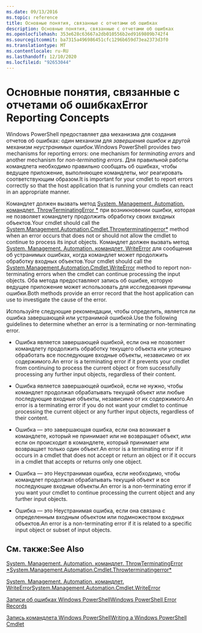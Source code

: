 ```yaml
---
ms.date: 09/13/2016
ms.topic: reference
title: Основные понятия, связанные с отчетами об ошибках
description: Основные понятия, связанные с отчетами об ошибках
ms.openlocfilehash: 353e628c63667a2db010556b2ed9169809b742f4
ms.sourcegitcommit: ba7315a496986451cfc1296b659d73ea2373d3f0
ms.translationtype: MT
ms.contentlocale: ru-RU
ms.lasthandoff: 12/10/2020
ms.locfileid: "92653044"
---
```

# <a name="error-reporting-concepts"></a><span data-ttu-id="2cd95-103">Основные понятия, связанные с отчетами об ошибках</span><span class="sxs-lookup"><span data-stu-id="2cd95-103">Error Reporting Concepts</span></span>

<span data-ttu-id="2cd95-104">Windows PowerShell предоставляет два механизма для создания отчетов об ошибках: один механизм для *завершения ошибок* и другой механизм *неустранимых ошибок*.</span><span class="sxs-lookup"><span data-stu-id="2cd95-104">Windows PowerShell provides two mechanisms for reporting errors: one mechanism for *terminating errors* and another mechanism for *non-terminating errors*.</span></span> <span data-ttu-id="2cd95-105">Для правильной работы командлета необходимо правильно сообщать об ошибках, чтобы ведущее приложение, выполняющее командлеты, мог реагировать соответствующим образом.</span><span class="sxs-lookup"><span data-stu-id="2cd95-105">It is important for your cmdlet to report errors correctly so that the host application that is running your cmdlets can react in an appropriate manner.</span></span>

<span data-ttu-id="2cd95-106">Командлет должен вызвать метод [System. Management. Automation. командлет. ThrowTerminatingError \*](/dotnet/api/System.Management.Automation.Cmdlet.ThrowTerminatingError) при возникновении ошибки, которая не позволяет командлету продолжить обработку своих входных объектов.</span><span class="sxs-lookup"><span data-stu-id="2cd95-106">Your cmdlet should call the [System.Management.Automation.Cmdlet.Throwterminatingerror\*](/dotnet/api/System.Management.Automation.Cmdlet.ThrowTerminatingError) method when an error occurs that does not or should not allow the cmdlet to continue to process its input objects.</span></span> <span data-ttu-id="2cd95-107">Командлет должен вызвать метод [System. Management. Automation. командлет. WriteError](/dotnet/api/System.Management.Automation.Cmdlet.WriteError) для сообщения об устранимых ошибках, когда командлет может продолжить обработку входных объектов.</span><span class="sxs-lookup"><span data-stu-id="2cd95-107">Your cmdlet should call the [System.Management.Automation.Cmdlet.WriteError](/dotnet/api/System.Management.Automation.Cmdlet.WriteError) method to report non-terminating errors when the cmdlet can continue processing the input objects.</span></span> <span data-ttu-id="2cd95-108">Оба метода предоставляют запись об ошибке, которую ведущее приложение может использовать для исследования причины ошибки.</span><span class="sxs-lookup"><span data-stu-id="2cd95-108">Both methods provide an error record that the host application can use to investigate the cause of the error.</span></span>

<span data-ttu-id="2cd95-109">Используйте следующие рекомендации, чтобы определить, является ли ошибка завершающей или устранимой ошибкой.</span><span class="sxs-lookup"><span data-stu-id="2cd95-109">Use the following guidelines to determine whether an error is a terminating or non-terminating error.</span></span>

- <span data-ttu-id="2cd95-110">Ошибка является завершающей ошибкой, если она не позволяет командлету продолжить обработку текущего объекта или успешно обработать все последующие входные объекты, независимо от их содержимого.</span><span class="sxs-lookup"><span data-stu-id="2cd95-110">An error is a terminating error if it prevents your cmdlet from continuing to process the current object or from successfully processing any further input objects, regardless of their content.</span></span>

- <span data-ttu-id="2cd95-111">Ошибка является завершающей ошибкой, если не нужно, чтобы командлет продолжал обрабатывать текущий объект или любые последующие входные объекты, независимо от их содержимого.</span><span class="sxs-lookup"><span data-stu-id="2cd95-111">An error is a terminating error if you do not want your cmdlet to continue processing the current object or any further input objects, regardless of their content.</span></span>

- <span data-ttu-id="2cd95-112">Ошибка — это завершающая ошибка, если она возникает в командлете, который не принимает или не возвращает объект, или если он происходит в командлете, который принимает или возвращает только один объект.</span><span class="sxs-lookup"><span data-stu-id="2cd95-112">An error is a terminating error if it occurs in a cmdlet that does not accept or return an object or if it occurs in a cmdlet that accepts or returns only one object.</span></span>

- <span data-ttu-id="2cd95-113">Ошибка — это Неустранимая ошибка, если необходимо, чтобы командлет продолжал обрабатывать текущий объект и все последующие входные объекты.</span><span class="sxs-lookup"><span data-stu-id="2cd95-113">An error is a non-terminating error if you want your cmdlet to continue processing the current object and any further input objects.</span></span>

- <span data-ttu-id="2cd95-114">Ошибка — это Неустранимая ошибка, если она связана с определенным входным объектом или подмножеством входных объектов.</span><span class="sxs-lookup"><span data-stu-id="2cd95-114">An error is a non-terminating error if it is related to a specific input object or subset of input objects.</span></span>

## <a name="see-also"></a><span data-ttu-id="2cd95-115">См. также:</span><span class="sxs-lookup"><span data-stu-id="2cd95-115">See Also</span></span>

[<span data-ttu-id="2cd95-116">System. Management. Automation. командлет. ThrowTerminatingError \*</span><span class="sxs-lookup"><span data-stu-id="2cd95-116">System.Management.Automation.Cmdlet.Throwterminatingerror\*</span></span>](/dotnet/api/System.Management.Automation.Cmdlet.ThrowTerminatingError)

[<span data-ttu-id="2cd95-117">System. Management. Automation. командлет. WriteError</span><span class="sxs-lookup"><span data-stu-id="2cd95-117">System.Management.Automation.Cmdlet.WriteError</span></span>](/dotnet/api/System.Management.Automation.Cmdlet.WriteError)

[<span data-ttu-id="2cd95-118">Записи об ошибках Windows PowerShell</span><span class="sxs-lookup"><span data-stu-id="2cd95-118">Windows PowerShell Error Records</span></span>](./windows-powershell-error-records.md)

[<span data-ttu-id="2cd95-119">Запись командлета Windows PowerShell</span><span class="sxs-lookup"><span data-stu-id="2cd95-119">Writing a Windows PowerShell Cmdlet</span></span>](./writing-a-windows-powershell-cmdlet.md)
